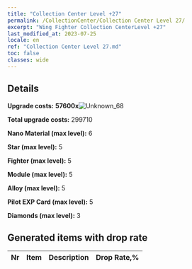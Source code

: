 ```yaml
---
title: "Collection Center Level +27"
permalink: /CollectionCenter/Collection Center Level 27/
excerpt: "Wing Fighter Collection CenterLevel +27"
last_modified_at: 2023-07-25
locale: en
ref: "Collection Center Level 27.md"
toc: false
classes: wide
---
```



## Details

 **Upgrade costs:** **57600x**![Unknown_68](/images/item/bh_img25_p.png)

 **Total upgrade costs:** 299710

 **Nano Material (max level):** 6

 **Star (max level):** 5

 **Fighter (max level):** 5

 **Module (max level):** 5

 **Alloy (max level):** 5

 **Pilot EXP Card (max level):** 5

 **Diamonds (max level):** 3

## Generated items with drop rate

  |  Nr |     Item   |    Description   |  Drop Rate,% |
  |:----|:----------:|:-----------------|:-------------|

